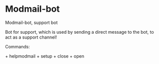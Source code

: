 # Modmail-bot
 Modmail-bot, support bot
 
 Bot for support, which is used by sending a direct message to the bot, to act as a support channel! 
 
 
 Commands: 
 
 <prefix> + helpmodmail
 <prefix> + setup
 <prefix> + close
 <prefix> + open
